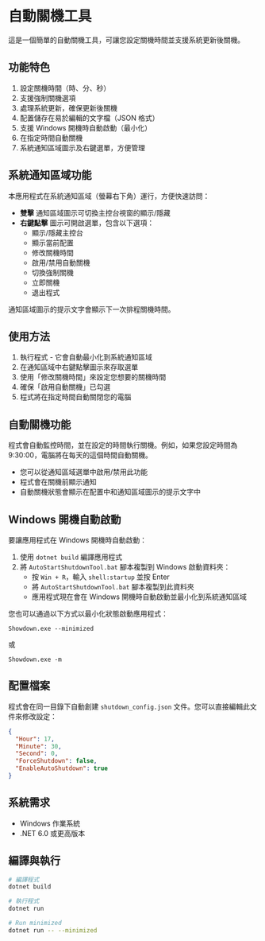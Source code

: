 # 自動關機工具

這是一個簡單的自動關機工具，可讓您設定關機時間並支援系統更新後關機。

## 功能特色

1. 設定關機時間（時、分、秒）
2. 支援強制關機選項
3. 處理系統更新，確保更新後關機
4. 配置儲存在易於編輯的文字檔（JSON 格式）
5. 支援 Windows 開機時自動啟動（最小化）
6. 在指定時間自動關機
7. 系統通知區域圖示及右鍵選單，方便管理

## 系統通知區域功能

本應用程式在系統通知區域（螢幕右下角）運行，方便快速訪問：

- **雙擊** 通知區域圖示可切換主控台視窗的顯示/隱藏
- **右鍵點擊** 圖示可開啟選單，包含以下選項：
  - 顯示/隱藏主控台
  - 顯示當前配置
  - 修改關機時間
  - 啟用/禁用自動關機
  - 切換強制關機
  - 立即關機
  - 退出程式

通知區域圖示的提示文字會顯示下一次排程關機時間。

## 使用方法

1. 執行程式 - 它會自動最小化到系統通知區域
2. 在通知區域中右鍵點擊圖示來存取選單
3. 使用「修改關機時間」來設定您想要的關機時間
4. 確保「啟用自動關機」已勾選
5. 程式將在指定時間自動關閉您的電腦

## 自動關機功能

程式會自動監控時間，並在設定的時間執行關機。例如，如果您設定時間為 9:30:00，電腦將在每天的這個時間自動關機。

- 您可以從通知區域選單中啟用/禁用此功能
- 程式會在關機前顯示通知
- 自動關機狀態會顯示在配置中和通知區域圖示的提示文字中

## Windows 開機自動啟動

要讓應用程式在 Windows 開機時自動啟動：

1. 使用 `dotnet build` 編譯應用程式
2. 將 `AutoStartShutdownTool.bat` 腳本複製到 Windows 啟動資料夾：
   - 按 `Win + R`，輸入 `shell:startup` 並按 Enter
   - 將 `AutoStartShutdownTool.bat` 腳本複製到此資料夾
   - 應用程式現在會在 Windows 開機時自動啟動並最小化到系統通知區域

您也可以通過以下方式以最小化狀態啟動應用程式：
```
Showdown.exe --minimized
```
或
```
Showdown.exe -m
```

## 配置檔案

程式會在同一目錄下自動創建 `shutdown_config.json` 文件。您可以直接編輯此文件來修改設定：

```json
{
  "Hour": 17,
  "Minute": 30,
  "Second": 0,
  "ForceShutdown": false,
  "EnableAutoShutdown": true
}
```

## 系統需求

- Windows 作業系統
- .NET 6.0 或更高版本

## 編譯與執行

```bash
# 編譯程式
dotnet build

# 執行程式
dotnet run

# Run minimized
dotnet run -- --minimized
``` 
